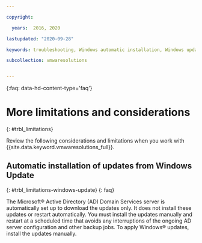 ```yaml
---

copyright:

  years:  2016, 2020

lastupdated: "2020-09-28"

keywords: troubleshooting, Windows automatic installation, Windows updates

subcollection: vmwaresolutions


---
```


{:faq: data-hd-content-type='faq'}

# More limitations and considerations
{: #trbl_limitations}

Review the following considerations and limitations when you work with {{site.data.keyword.vmwaresolutions_full}}.

## Automatic installation of updates from Windows Update
{: #trbl_limitations-windows-update}
{: faq}

The Microsoft® Active Directory (AD) Domain Services server is automatically set up to download the updates only. It does not install these updates or restart automatically. You must install the updates manually and restart at a scheduled time that avoids any interruptions of the ongoing AD server configuration and other backup jobs. To apply Windows® updates, install the updates manually.
